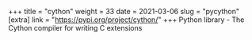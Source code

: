 +++
title = "cython"
weight = 33
date = 2021-03-06
slug = "pycython"
[extra]
link = "https://pypi.org/project/cython/"
+++
Python library - The Cython compiler for writing C extensions

